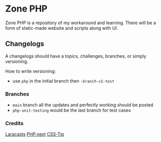 # Zone PHP
Zone PHP is a repository of my workaround and learning.
There will be a form of static-made website and scripts along with UI.

## Changelogs
A changelogs should have a topics, challenges, branches, or simply versioning.

How to write versioning:
- use ``php`` in the initial branch then ``-branch-v1-test``

### Branches
- ``main`` branch all the updates and perfectly working should be posted
- ``php-unit-testing`` would be the last branch for test cases

### Credits
[Laracasts](https://www.youtube.com/watch?v=fw5ObX8P6as)
[PHP.next](https://www.php.net/)
[CSS-Tip](https://css-tip.com/)
